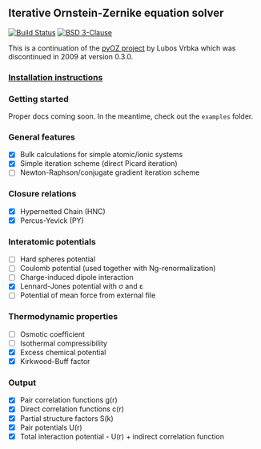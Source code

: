 ## Iterative Ornstein-Zernike equation solver

[![Build Status](https://travis-ci.com/ctk3b/pyoz.svg?token=T2bs5CWLhhVcoq5EpoJT&branch=master)](https://travis-ci.com/ctk3b/pyoz)
[![BSD 3-Clause](https://img.shields.io/badge/license-BSD%203--Clause-blue.svg)](license.md)

This is a continuation of the [pyOZ project](http://pyoz.vrbka.net) by Lubos Vrbka
which was discontinued in 2009 at version 0.3.0. 

### [Installation instructions](docs/installation.md)

### Getting started

Proper docs coming soon. In the meantime, check out the `examples` folder.

### General features
- [x] Bulk calculations for simple atomic/ionic systems
- [x] Simple iteration scheme (direct Picard iteration)
- [ ] Newton-Raphson/conjugate gradient iteration scheme

### Closure relations
- [x] Hypernetted Chain (HNC)
- [x] Percus-Yevick (PY)

### Interatomic potentials
- [ ] Hard spheres potential
- [ ] Coulomb potential (used together with Ng-renormalization)
- [ ] Charge-induced dipole interaction
- [x] Lennard-Jones potential with σ and ε
- [ ] Potential of mean force from external file

### Thermodynamic properties
- [ ] Osmotic coefficient
- [ ] Isothermal compressibility
- [x] Excess chemical potential
- [x] Kirkwood-Buff factor

### Output
- [x] Pair correlation functions g(r)
- [x] Direct correlation functions c(r)
- [x] Partial structure factors S(k)
- [x] Pair potentials U(r)
- [x] Total interaction potential - U(r) + indirect correlation function
